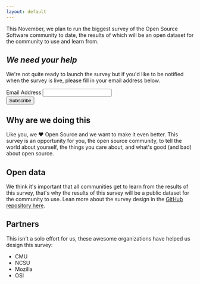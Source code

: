 ```yaml
---
layout: default
---
```


This November, we plan to run the biggest survey of the Open Source Software community to date, the results of which will be an open dataset for the community to use and learn from.

## _We need your help_

We're not quite ready to launch the survey but if you'd like to be notified when the survey is live, please fill in your email address below.

<!-- Begin MailChimp Signup Form -->
<div id="mc_embed_signup">
<form action="//github.us11.list-manage.com/subscribe/post?u=9d7ced8c4bbd6c2f238673f0f&amp;id=a3436bc991" method="post" id="mc-embedded-subscribe-form" name="mc-embedded-subscribe-form" class="validate" target="_blank" novalidate>
<div id="mc_embed_signup_scroll">
<div class="mc-field-group">
	<label for="mce-EMAIL">Email Address
</label>
	<input type="email" value="" name="EMAIL" class="required email" id="mce-EMAIL">
</div>
	<div id="mce-responses" class="clear">
		<div class="response" id="mce-error-response" style="display:none"></div>
		<div class="response" id="mce-success-response" style="display:none"></div>
	</div>    <!-- real people should not fill this in and expect good things - do not remove this or risk form bot signups-->
    <div style="position: absolute; left: -5000px;" aria-hidden="true"><input type="text" name="b_9d7ced8c4bbd6c2f238673f0f_a3436bc991" tabindex="-1" value=""></div>
    <div class="clear"><input type="submit" value="Subscribe" name="subscribe" id="mc-embedded-subscribe" class="button"></div>
    </div>
</form>
</div>
<script type='text/javascript' src='//s3.amazonaws.com/downloads.mailchimp.com/js/mc-validate.js'></script><script type='text/javascript'>(function($) {window.fnames = new Array(); window.ftypes = new Array();fnames[0]='EMAIL';ftypes[0]='email';fnames[1]='FNAME';ftypes[1]='text';fnames[2]='LNAME';ftypes[2]='text';}(jQuery));var $mcj = jQuery.noConflict(true);</script>
<!--End mc_embed_signup-->

## Why are we doing this

Like you, we ❤️ Open Source and we want to make it even better. This survey is an opportunity for you, the open source community, to tell the world about yourself, the things you care about, and what's good (and bad) about open source.

## Open data

We think it's important that all communities get to learn from the results of this survey, that's why the results of this survey will be a public dataset for the community to use. Lean more about the survey design in the [GitHub repository here](https://github.com/github/the-open-source-survey).

## Partners

This isn't a solo effort for us, these awesome organizations have helped us design this survey:

- CMU
- NCSU
- Mozilla
- OSI
